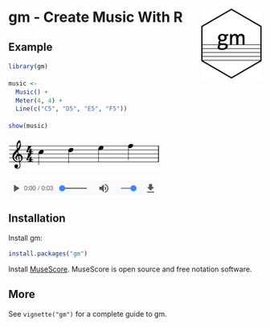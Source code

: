 
<!-- README.md is generated from README.Rmd. Please edit that file -->

# gm - Create Music With R <img src="man/figures/logo.png" align="right" alt="logo" width="120"/>

<!-- badges: start -->
<!-- badges: end -->

## Example

``` r
library(gm)

music <- 
  Music() +
  Meter(4, 4) +
  Line(c("C5", "D5", "E5", "F5"))
  
show(music)
```

![](man/figures/readme.png)

![](man/figures/readme_audio.png)

## Installation

Install gm:

``` r
install.packages("gm")
```

Install [MuseScore](https://musescore.org/). MuseScore is open source
and free notation software.

## More

See `vignette("gm")` for a complete guide to gm.
